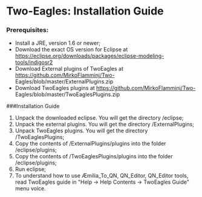 # Two-Eagles: Installation Guide

### Prerequisites:
- Install a JRE, version 1.6 or newer;
- Download the exact OS version for Eclipse at https://eclipse.org/downloads/packages/eclipse-modeling-tools/indigosr2
- Download External plugins of TwoEagles at https://github.com/MirkoFlamminj/Two- Eagles/blob/master/ExternalPlugins.zip
- Download TwoEagles plugins at https://github.com/MirkoFlamminj/Two- Eagles/blob/master/TwoEaglesPlugins.zip

###Installation Guide
1. Unpack the downloaded eclipse. You will get the directory /eclipse;
2. Unpack the external plugins. You will get the directory /ExternalPlugins;
3. Unpack TwoEagles plugins. You will get the directory /TwoEaglesPlugins;
4. Copy the contents of /ExternalPlugins/plugins into the folder /eclipse/plugins;
5. Copy the contents of /TwoEaglesPlugins/plugins into the folder /eclipse/plugins;
6. Run eclipse;
7. To understand how to use Æmilia_To_QN, QN_Editor, QN_Editor tools, read TwoEagles guide in "Help -> Help Contents -> TwoEagles Guide" menu voice.
